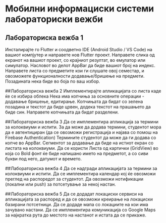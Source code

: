 # Мобилни информациски системи лабораториски вежби

## Лабораториска вежба 1
Инсталирајте го Flutter и соодветно IDE (Android Studio / VS Code) на вашиот компјутер и направете нов Flutter проект. Направете слика од екранот на вашиот проект, со крајниот резултат, во емулатор или симулатор. Насловот во делот AppBar да биде вашиот број на индекс. Направете листа со предметите кои ги слушате овој семестар, и овозможете функционалности додавање/бришење на предмети. Позадината нека биде во боја по ваш избор.

##Лабораториска вежба 2
Имплементирајте апликацијата со листа каде ќе се избира облека Нека има копчиња за основните операции - додавање бришење, едитирање. Копчињата да бидат со зелена позадина и текстот да биде црвен, додека текстот на прашањето да биде син. Направете копчињата да бидат разделени.

##Лабораториска вежба 3
Да се имплементира апликација за термини за колоквиуми и испити. 
За да може да додава термини, студентот мора да е автентициран (да се овозможи регистрација и најава со помош на Firebase Authentication)
Термините студентот да може да ги додава со копче во AppBar.
Сегментот за додавање да биде на истиот екран со листата на колоквиуми. 
Да се користи Листа од картички (GridView) во која со Bold фонт ќе биде напишано името на предметот, а со сиви букви под него, датумот и времето.

##Лабораториска вежба 4
Да се надгради апликацијата за термини за колоквиуми и испити. 
Да се имплементира календар кој ќе овозможи преглед на распоредот за студентот.
Да овозможи нотификации (локални или push) за потсетување за некој настан.

##Лабораториска вежба 5
Да се додадат локациски сервиси на апликацијата за распоред и да се овозможи креирање на локациски базирани потсетници.
Да се додаде мапа со локациите на кои има зачувано настани.
Да се имплементира комуникација со Google Maps за најкратка рута до местото на настанот и истата да се прикаже.

